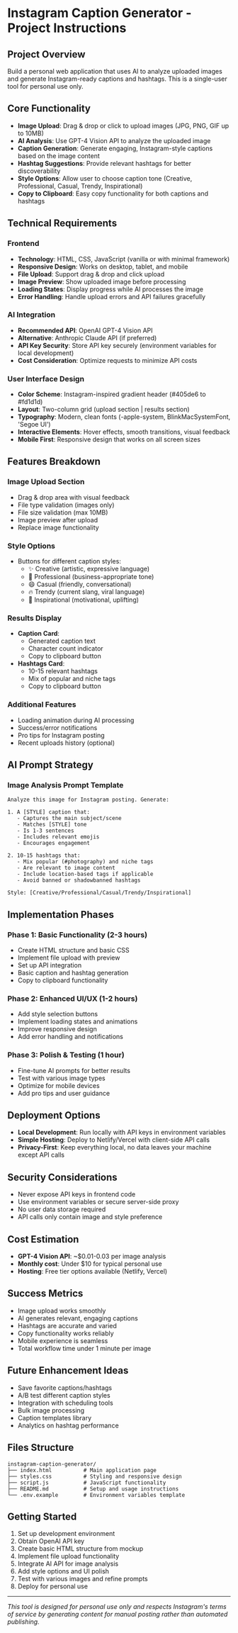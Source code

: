 # Instagram Caption Generator - Project Instructions

## Project Overview
Build a personal web application that uses AI to analyze uploaded images and generate Instagram-ready captions and hashtags. This is a single-user tool for personal use only.

## Core Functionality
- **Image Upload**: Drag & drop or click to upload images (JPG, PNG, GIF up to 10MB)
- **AI Analysis**: Use GPT-4 Vision API to analyze the uploaded image
- **Caption Generation**: Generate engaging, Instagram-style captions based on the image content
- **Hashtag Suggestions**: Provide relevant hashtags for better discoverability
- **Style Options**: Allow user to choose caption tone (Creative, Professional, Casual, Trendy, Inspirational)
- **Copy to Clipboard**: Easy copy functionality for both captions and hashtags

## Technical Requirements

### Frontend
- **Technology**: HTML, CSS, JavaScript (vanilla or with minimal framework)
- **Responsive Design**: Works on desktop, tablet, and mobile
- **File Upload**: Support drag & drop and click upload
- **Image Preview**: Show uploaded image before processing
- **Loading States**: Display progress while AI processes the image
- **Error Handling**: Handle upload errors and API failures gracefully

### AI Integration
- **Recommended API**: OpenAI GPT-4 Vision API
- **Alternative**: Anthropic Claude API (if preferred)
- **API Key Security**: Store API key securely (environment variables for local development)
- **Cost Consideration**: Optimize requests to minimize API costs

### User Interface Design
- **Color Scheme**: Instagram-inspired gradient header (#405de6 to #fd1d1d)
- **Layout**: Two-column grid (upload section | results section)
- **Typography**: Modern, clean fonts (-apple-system, BlinkMacSystemFont, 'Segoe UI')
- **Interactive Elements**: Hover effects, smooth transitions, visual feedback
- **Mobile First**: Responsive design that works on all screen sizes

## Features Breakdown

### Image Upload Section
- Drag & drop area with visual feedback
- File type validation (images only)
- File size validation (max 10MB)
- Image preview after upload
- Replace image functionality

### Style Options
- Buttons for different caption styles:
  - ✨ Creative (artistic, expressive language)
  - 💼 Professional (business-appropriate tone)
  - 😄 Casual (friendly, conversational)
  - 🔥 Trendy (current slang, viral language)
  - 💭 Inspirational (motivational, uplifting)

### Results Display
- **Caption Card**: 
  - Generated caption text
  - Character count indicator
  - Copy to clipboard button
- **Hashtags Card**:
  - 10-15 relevant hashtags
  - Mix of popular and niche tags
  - Copy to clipboard button

### Additional Features
- Loading animation during AI processing
- Success/error notifications
- Pro tips for Instagram posting
- Recent uploads history (optional)

## AI Prompt Strategy

### Image Analysis Prompt Template
```
Analyze this image for Instagram posting. Generate:

1. A [STYLE] caption that:
   - Captures the main subject/scene
   - Matches [STYLE] tone
   - Is 1-3 sentences
   - Includes relevant emojis
   - Encourages engagement

2. 10-15 hashtags that:
   - Mix popular (#photography) and niche tags
   - Are relevant to image content
   - Include location-based tags if applicable
   - Avoid banned or shadowbanned hashtags

Style: [Creative/Professional/Casual/Trendy/Inspirational]
```

## Implementation Phases

### Phase 1: Basic Functionality (2-3 hours)
- Create HTML structure and basic CSS
- Implement file upload with preview
- Set up API integration
- Basic caption and hashtag generation
- Copy to clipboard functionality

### Phase 2: Enhanced UI/UX (1-2 hours)
- Add style selection buttons
- Implement loading states and animations
- Improve responsive design
- Add error handling and notifications

### Phase 3: Polish & Testing (1 hour)
- Fine-tune AI prompts for better results
- Test with various image types
- Optimize for mobile devices
- Add pro tips and user guidance

## Deployment Options
- **Local Development**: Run locally with API keys in environment variables
- **Simple Hosting**: Deploy to Netlify/Vercel with client-side API calls
- **Privacy-First**: Keep everything local, no data leaves your machine except API calls

## Security Considerations
- Never expose API keys in frontend code
- Use environment variables or secure server-side proxy
- No user data storage required
- API calls only contain image and style preference

## Cost Estimation
- **GPT-4 Vision API**: ~$0.01-0.03 per image analysis
- **Monthly cost**: Under $10 for typical personal use
- **Hosting**: Free tier options available (Netlify, Vercel)

## Success Metrics
- Image upload works smoothly
- AI generates relevant, engaging captions
- Hashtags are accurate and varied
- Copy functionality works reliably
- Mobile experience is seamless
- Total workflow time under 1 minute per image

## Future Enhancement Ideas
- Save favorite captions/hashtags
- A/B test different caption styles
- Integration with scheduling tools
- Bulk image processing
- Caption templates library
- Analytics on hashtag performance

## Files Structure
```
instagram-caption-generator/
├── index.html          # Main application page
├── styles.css          # Styling and responsive design
├── script.js           # JavaScript functionality
├── README.md           # Setup and usage instructions
└── .env.example        # Environment variables template
```

## Getting Started
1. Set up development environment
2. Obtain OpenAI API key
3. Create basic HTML structure from mockup
4. Implement file upload functionality
5. Integrate AI API for image analysis
6. Add style options and UI polish
7. Test with various images and refine prompts
8. Deploy for personal use

---

*This tool is designed for personal use only and respects Instagram's terms of service by generating content for manual posting rather than automated publishing.*
